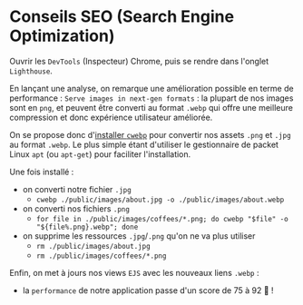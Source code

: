 # Conseils SEO (Search Engine Optimization)

Ouvrir les `DevTools` (Inspecteur) Chrome, puis se rendre dans l'onglet `Lighthouse`.

En lançant une analyse, on remarque une amélioration possible en terme de performance : `Serve images in next-gen formats` : la plupart de nos images sont en `png`, et peuvent être converti au format `.webp` qui offre une meilleure compression et donc expérience utilisateur améliorée.

On se propose donc d'[installer `cwebp`](https://developers.google.com/speed/webp/docs/precompiled) pour convertir nos assets `.png` et `.jpg` au format `.webp`. Le plus simple étant d'utiliser le gestionnaire de packet Linux `apt` (ou `apt-get`) pour faciliter l'installation.

Une fois installé : 
- on converti notre fichier `.jpg`
  - `cwebp ./public/images/about.jpg -o ./public/images/about.webp`
- on converti nos fichiers `.png`
  - `for file in ./public/images/coffees/*.png; do cwebp "$file" -o "${file%.png}.webp"; done`
- on supprime les ressources `.jpg`/`.png` qu'on ne va plus utiliser 
  - `rm ./public/images/about.jpg`
  - `rm ./public/images/coffees/*.png`

Enfin, on met à jours nos views `EJS` avec les nouveaux liens `.webp` : 
- la `performance` de notre application passe d'un score de 75 à 92 🎉 !

